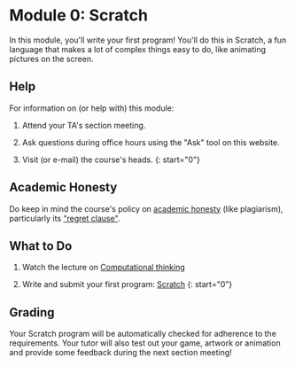 # Module 0: Scratch

In this module, you'll write your first program! You'll do this in Scratch, a fun language that makes a lot of complex things easy to do, like animating pictures on the screen.


## Help

For information on (or help with) this module:

1. Attend your TA's section meeting.

2. Ask questions during office hours using the "Ask" tool on this website.

3. Visit (or e-mail) the course's heads.
{: start="0"}


## Academic Honesty

Do keep in mind the course's policy on [academic honesty](/syllabus#academic_honesty) (like plagiarism), particularly its ["regret clause"](/syllabus#regret).


## What to Do

1. Watch the lecture on [Computational thinking](/lectures/computational-thinking)

2. Write and submit your first program: [Scratch](/problems/scratch)
{: start="0"}


## Grading

Your Scratch program will be automatically checked for adherence to the requirements. Your tutor will also test out your game, artwork or animation and provide some feedback during the next section meeting!
